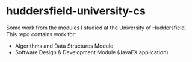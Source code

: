 # huddersfield-university-cs
Some work from the modules I studied at the University of Huddersfield. This repo contains work for:

* Algorithms and Data Structures Module
* Software Design & Development Module (JavaFX application)
